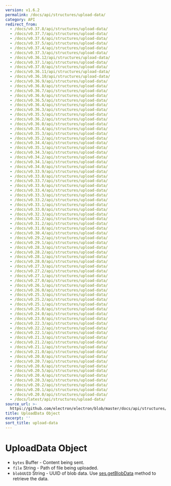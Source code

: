 ```yaml
---
version: v1.6.2
permalink: /docs/api/structures/upload-data/
category: API
redirect_from:
  - /docs/v0.37.8/api/structures/upload-data/
  - /docs/v0.37.7/api/structures/upload-data/
  - /docs/v0.37.6/api/structures/upload-data/
  - /docs/v0.37.5/api/structures/upload-data/
  - /docs/v0.37.4/api/structures/upload-data/
  - /docs/v0.37.3/api/structures/upload-data/
  - /docs/v0.36.12/api/structures/upload-data/
  - /docs/v0.37.1/api/structures/upload-data/
  - /docs/v0.37.0/api/structures/upload-data/
  - /docs/v0.36.11/api/structures/upload-data/
  - /docs/v0.36.10/api/structures/upload-data/
  - /docs/v0.36.9/api/structures/upload-data/
  - /docs/v0.36.8/api/structures/upload-data/
  - /docs/v0.36.7/api/structures/upload-data/
  - /docs/v0.36.6/api/structures/upload-data/
  - /docs/v0.36.5/api/structures/upload-data/
  - /docs/v0.36.4/api/structures/upload-data/
  - /docs/v0.36.3/api/structures/upload-data/
  - /docs/v0.35.5/api/structures/upload-data/
  - /docs/v0.36.2/api/structures/upload-data/
  - /docs/v0.36.0/api/structures/upload-data/
  - /docs/v0.35.4/api/structures/upload-data/
  - /docs/v0.35.3/api/structures/upload-data/
  - /docs/v0.35.2/api/structures/upload-data/
  - /docs/v0.34.4/api/structures/upload-data/
  - /docs/v0.35.1/api/structures/upload-data/
  - /docs/v0.34.3/api/structures/upload-data/
  - /docs/v0.34.2/api/structures/upload-data/
  - /docs/v0.34.1/api/structures/upload-data/
  - /docs/v0.34.0/api/structures/upload-data/
  - /docs/v0.33.9/api/structures/upload-data/
  - /docs/v0.33.8/api/structures/upload-data/
  - /docs/v0.33.7/api/structures/upload-data/
  - /docs/v0.33.6/api/structures/upload-data/
  - /docs/v0.33.4/api/structures/upload-data/
  - /docs/v0.33.3/api/structures/upload-data/
  - /docs/v0.33.2/api/structures/upload-data/
  - /docs/v0.33.1/api/structures/upload-data/
  - /docs/v0.33.0/api/structures/upload-data/
  - /docs/v0.32.3/api/structures/upload-data/
  - /docs/v0.32.2/api/structures/upload-data/
  - /docs/v0.31.2/api/structures/upload-data/
  - /docs/v0.31.0/api/structures/upload-data/
  - /docs/v0.30.4/api/structures/upload-data/
  - /docs/v0.29.2/api/structures/upload-data/
  - /docs/v0.29.1/api/structures/upload-data/
  - /docs/v0.28.3/api/structures/upload-data/
  - /docs/v0.28.2/api/structures/upload-data/
  - /docs/v0.28.1/api/structures/upload-data/
  - /docs/v0.28.0/api/structures/upload-data/
  - /docs/v0.27.3/api/structures/upload-data/
  - /docs/v0.27.2/api/structures/upload-data/
  - /docs/v0.27.1/api/structures/upload-data/
  - /docs/v0.27.0/api/structures/upload-data/
  - /docs/v0.26.1/api/structures/upload-data/
  - /docs/v0.26.0/api/structures/upload-data/
  - /docs/v0.25.3/api/structures/upload-data/
  - /docs/v0.25.2/api/structures/upload-data/
  - /docs/v0.25.1/api/structures/upload-data/
  - /docs/v0.25.0/api/structures/upload-data/
  - /docs/v0.24.0/api/structures/upload-data/
  - /docs/v0.23.0/api/structures/upload-data/
  - /docs/v0.22.3/api/structures/upload-data/
  - /docs/v0.22.2/api/structures/upload-data/
  - /docs/v0.22.1/api/structures/upload-data/
  - /docs/v0.21.3/api/structures/upload-data/
  - /docs/v0.21.2/api/structures/upload-data/
  - /docs/v0.21.1/api/structures/upload-data/
  - /docs/v0.21.0/api/structures/upload-data/
  - /docs/v0.20.8/api/structures/upload-data/
  - /docs/v0.20.7/api/structures/upload-data/
  - /docs/v0.20.6/api/structures/upload-data/
  - /docs/v0.20.5/api/structures/upload-data/
  - /docs/v0.20.4/api/structures/upload-data/
  - /docs/v0.20.3/api/structures/upload-data/
  - /docs/v0.20.2/api/structures/upload-data/
  - /docs/v0.20.1/api/structures/upload-data/
  - /docs/v0.20.0/api/structures/upload-data/
  - /docs/latest/api/structures/upload-data/
source_url: >-
  https://github.com/electron/electron/blob/master/docs/api/structures/upload-data.md
title: UploadData Object
excerpt: ''
sort_title: upload-data
---
```

# UploadData Object

*   `bytes` Buffer - Content being sent.
*   `file` String - Path of file being uploaded.
*   `blobUUID` String - UUID of blob data. Use [ses.getBlobData]({{site.baseurl}}/docs/api/session#sesgetblobdataidentifier-callback) method to retrieve the data.
